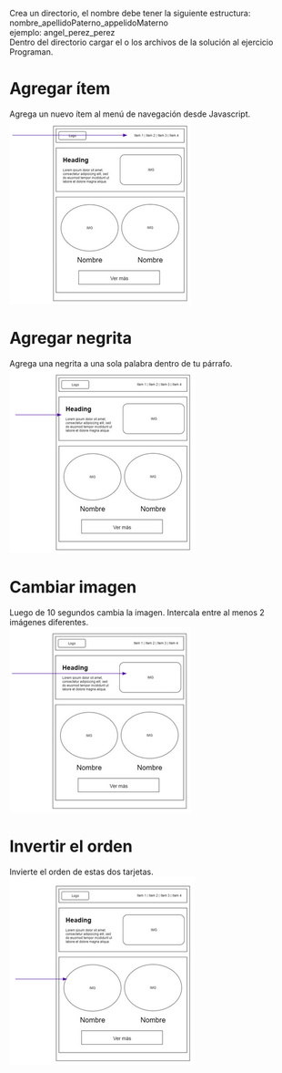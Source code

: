 Crea un directorio, el nombre debe tener la siguiente estructura:  
nombre_apellidoPaterno_appelidoMaterno  
ejemplo: angel_perez_perez  
Dentro del directorio cargar el o los archivos de la solución al ejercicio Programan.

# Agregar ítem
Agrega un nuevo ítem al menú de navegación desde Javascript.  
![Programan1](https://github.com/AcamicaDWFS/Clase_25_DOM_local_storage/blob/master/Programan/assets/images/programan1.PNG)

# Agregar negrita
Agrega una negrita a una sola palabra dentro de tu párrafo.  
![Programan2](https://github.com/AcamicaDWFS/Clase_25_DOM_local_storage/blob/master/Programan/assets/images/programan2.PNG)

# Cambiar imagen
Luego de 10 segundos cambia la imagen. Intercala entre al menos 2 imágenes diferentes.  
![Programan3](https://github.com/AcamicaDWFS/Clase_25_DOM_local_storage/blob/master/Programan/assets/images/programan3.PNG)

# Invertir el orden
Invierte el orden de estas dos tarjetas.  
![Programan4](https://github.com/AcamicaDWFS/Clase_25_DOM_local_storage/blob/master/Programan/assets/images/programan4.PNG)
